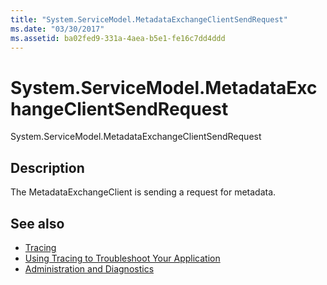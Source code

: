 ```yaml
---
title: "System.ServiceModel.MetadataExchangeClientSendRequest"
ms.date: "03/30/2017"
ms.assetid: ba02fed9-331a-4aea-b5e1-fe16c7dd4ddd
---
```

# System.ServiceModel.MetadataExchangeClientSendRequest
System.ServiceModel.MetadataExchangeClientSendRequest  
  
## Description  
 The MetadataExchangeClient is sending a request for metadata.  
  
## See also
- [Tracing](../../../../../docs/framework/wcf/diagnostics/tracing/index.md)
- [Using Tracing to Troubleshoot Your Application](../../../../../docs/framework/wcf/diagnostics/tracing/using-tracing-to-troubleshoot-your-application.md)
- [Administration and Diagnostics](../../../../../docs/framework/wcf/diagnostics/index.md)

